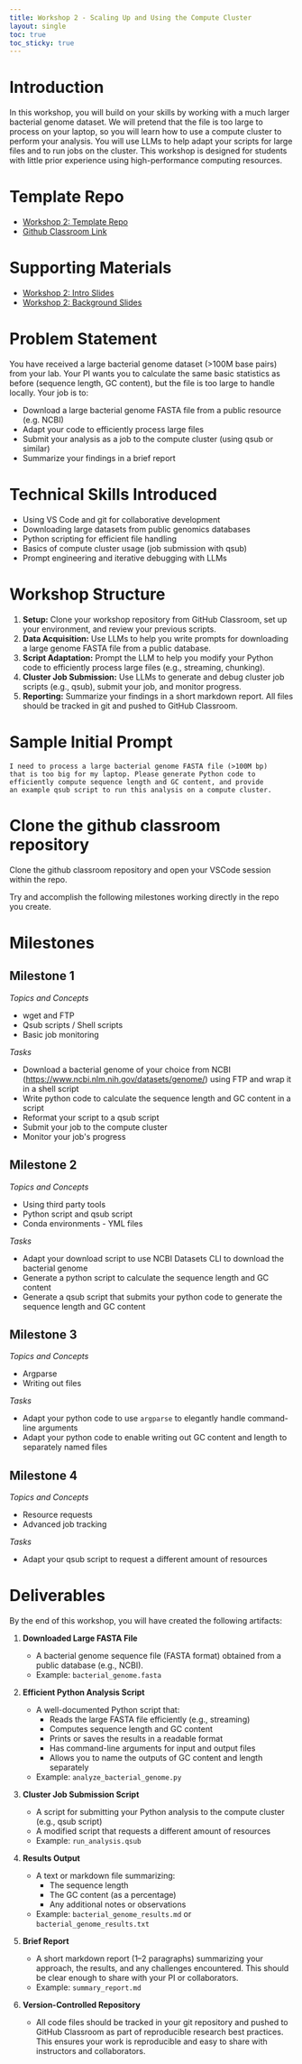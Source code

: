 ```yaml
---
title: Workshop 2 - Scaling Up and Using the Compute Cluster
layout: single
toc: true
toc_sticky: true
---
```


# Introduction
In this workshop, you will build on your skills by working with a much larger bacterial genome dataset. We will pretend that the file is too large to process on your laptop, so you will learn how to use a compute cluster to perform your analysis. You will use LLMs to help adapt your scripts for large files and to run jobs on the cluster. This workshop is designed for students with little prior experience using high-performance computing resources.

# Template Repo
- [Workshop 2: Template Repo](https://github.com/bu-bioinfo-comp-workshops/workshop_2)
- [Github Classroom Link](https://classroom.github.com/a/ba_HL2g3)

# Supporting Materials
- [Workshop 2: Intro Slides](../workshop_2_introduction_slides/index.html)
- [Workshop 2: Background Slides](../workshop_2_background_slides/index.html)

# Problem Statement
You have received a large bacterial genome dataset (>100M base pairs) from your lab. Your PI wants you to calculate the same basic statistics as before (sequence length, GC content), but the file is too large to handle locally. Your job is to:
- Download a large bacterial genome FASTA file from a public resource (e.g. NCBI)
- Adapt your code to efficiently process large files
- Submit your analysis as a job to the compute cluster (using qsub or similar)
- Summarize your findings in a brief report

# Technical Skills Introduced
- Using VS Code and git for collaborative development
- Downloading large datasets from public genomics databases
- Python scripting for efficient file handling
- Basics of compute cluster usage (job submission with qsub)
- Prompt engineering and iterative debugging with LLMs

# Workshop Structure
1. **Setup:** Clone your workshop repository from GitHub Classroom, set up your environment, and review your previous scripts.
2. **Data Acquisition:** Use LLMs to help you write prompts for downloading a large genome FASTA file from a public database.
3. **Script Adaptation:** Prompt the LLM to help you modify your Python code to efficiently process large files (e.g., streaming, chunking).
4. **Cluster Job Submission:** Use LLMs to generate and debug cluster job scripts (e.g., qsub), submit your job, and monitor progress.
5. **Reporting:** Summarize your findings in a short markdown report. All files should be tracked in git and pushed to GitHub Classroom.

# Sample Initial Prompt
```
I need to process a large bacterial genome FASTA file (>100M bp)
that is too big for my laptop. Please generate Python code to
efficiently compute sequence length and GC content, and provide
an example qsub script to run this analysis on a compute cluster.
```

# Clone the github classroom repository
Clone the github classroom repository and open your VSCode session within the
repo. 

Try and accomplish the following milestones working directly in the repo
you create.

# Milestones

## Milestone 1

*Topics and Concepts*
- wget and FTP
- Qsub scripts / Shell scripts
- Basic job monitoring

*Tasks*
- Download a bacterial genome of your choice from NCBI (https://www.ncbi.nlm.nih.gov/datasets/genome/)
using FTP and wrap it in a shell script
- Write python code to calculate the sequence length and GC content in a script
- Reformat your script to a qsub script
- Submit your job to the compute cluster
- Monitor your job's progress

## Milestone 2

*Topics and Concepts*
- Using third party tools
- Python script and qsub script
- Conda environments - YML files

*Tasks*
- Adapt your download script to use NCBI Datasets CLI to download the bacterial genome
- Generate a python script to calculate the sequence length and GC content
- Generate a qsub script that submits your python code to generate the sequence length and GC content

## Milestone 3

*Topics and Concepts*
- Argparse
- Writing out files

*Tasks*
- Adapt your python code to use `argparse` to elegantly handle command-line arguments
- Adapt your python code to enable  writing out GC content and length to separately named files

## Milestone 4

*Topics and Concepts*
- Resource requests
- Advanced job tracking

*Tasks*
- Adapt your qsub script to request a different amount of resources



# Deliverables
By the end of this workshop, you will have created the following artifacts:

1. **Downloaded Large FASTA File**
   - A bacterial genome sequence file (FASTA format) obtained from a public database (e.g., NCBI).
   - Example: `bacterial_genome.fasta`

2. **Efficient Python Analysis Script**
   - A well-documented Python script that:
     - Reads the large FASTA file efficiently (e.g., streaming)
     - Computes sequence length and GC content
     - Prints or saves the results in a readable format
     - Has command-line arguments for input and output files
     - Allows you to name the outputs of GC content and length separately
   - Example: `analyze_bacterial_genome.py`

3. **Cluster Job Submission Script**
   - A script for submitting your Python analysis to the compute cluster (e.g., qsub script)
   - A modified script that requests a different amount of resources
   - Example: `run_analysis.qsub`

4. **Results Output**
   - A text or markdown file summarizing:
     - The sequence length 
     - The GC content (as a percentage)
     - Any additional notes or observations
   - Example: `bacterial_genome_results.md` or `bacterial_genome_results.txt`

5. **Brief Report**
   - A short markdown report (1–2 paragraphs) summarizing your approach, the results, and any challenges encountered. This should be clear enough to share with your PI or collaborators.
   - Example: `summary_report.md`

6. **Version-Controlled Repository**
   - All code files should be tracked in your git repository and pushed to GitHub Classroom as part of reproducible research best practices. This ensures your work is reproducible and easy to share with instructors and collaborators.
